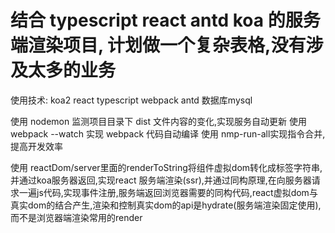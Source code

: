 # 结合 typescript react antd koa 的服务端渲染项目, 计划做一个复杂表格,没有涉及太多的业务

使用技术: koa2 react typescript webpack antd 数据库mysql

使用 nodemon 监测项目目录下 dist 文件内容的变化,实现服务自动更新
使用 webpack --watch 实现 webpack 代码自动编译
使用 nmp-run-all实现指令合并,提高开发效率

使用 reactDom/server里面的renderToString将组件虚拟dom转化成标签字符串, 并通过koa服务器返回,实现react 服务端渲染(ssr),并通过同构原理,在向服务器请求一遍js代码,实现事件注册,服务端返回浏览器需要的同构代码,react虚拟dom与真实dom的结合产生,渲染和控制真实dom的api是hydrate(服务端渲染固定使用),而不是浏览器端渲染常用的render

